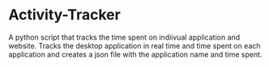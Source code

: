 # Activity-Tracker
A python script that tracks the time spent on indiivual application and website.
Tracks the desktop application in real time and time spent on each application and creates a json file with the application name and time spent.
